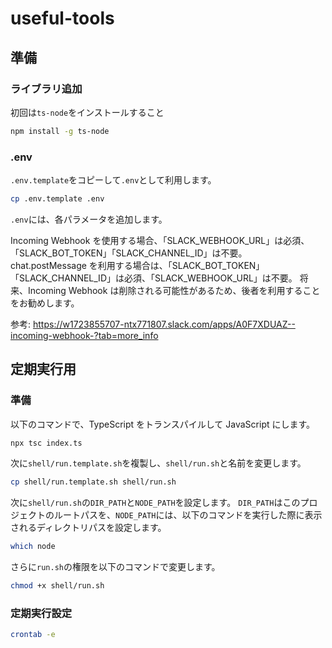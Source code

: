 # useful-tools

## 準備

### ライブラリ追加

初回は`ts-node`をインストールすること

```bash
npm install -g ts-node
```

### .env

`.env.template`をコピーして`.env`として利用します。

```bash
cp .env.template .env
```

`.env`には、各パラメータを追加します。

Incoming Webhook を使用する場合、「SLACK_WEBHOOK_URL」は必須、「SLACK_BOT_TOKEN」「SLACK_CHANNEL_ID」は不要。
chat.postMessage を利用する場合は、「SLACK_BOT_TOKEN」「SLACK_CHANNEL_ID」は必須、「SLACK_WEBHOOK_URL」は不要。
将来、Incoming Webhook は削除される可能性があるため、後者を利用することをお勧めします。

参考: https://w1723855707-ntx771807.slack.com/apps/A0F7XDUAZ--incoming-webhook-?tab=more_info

## 定期実行用

### 準備

以下のコマンドで、TypeScript をトランスパイルして JavaScript にします。

```bash
npx tsc index.ts
```

次に`shell/run.template.sh`を複製し、`shell/run.sh`と名前を変更します。

```bash
cp shell/run.template.sh shell/run.sh
```

次に`shell/run.sh`の`DIR_PATH`と`NODE_PATH`を設定します。
`DIR_PATH`はこのプロジェクトのルートパスを、`NODE_PATH`には、以下のコマンドを実行した際に表示されるディレクトリパスを設定します。

```bash
which node
```

さらに`run.sh`の権限を以下のコマンドで変更します。

```bash
chmod +x shell/run.sh
```

### 定期実行設定

```bash
crontab -e
```
